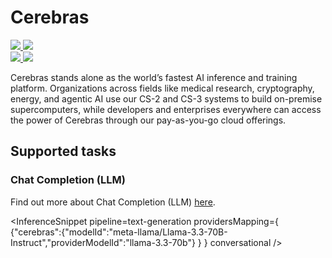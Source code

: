 <!---
WARNING

This markdown file has been generated from a script. Please do not edit it directly.

### Template

If you want to update the content related to cerebras's description, please edit the template file under `https://github.com/huggingface/hub-docs/tree/main/scripts/inference-providers/templates/providers/cerebras.handlebars`.

### Logos

If you want to update cerebras's logo, upload a file by opening a PR on https://huggingface.co/datasets/huggingface/documentation-images/tree/main/inference-providers/logos. Ping @wauplin and @celinah on the PR to let them know you uploaded a new logo.
Logos must be in .png format and be named `cerebras-light.png` and `cerebras-dark.png`. Visit https://huggingface.co/settings/theme to switch between light and dark mode and check that the logos are displayed correctly.

### Generation script

For more details, check out the `generate.ts` script: https://github.com/huggingface/hub-docs/blob/main/scripts/inference-providers/scripts/generate.ts.
--->

# Cerebras

<div class="flex justify-center">
    <a href="https://www.cerebras.ai/" target="_blank">
        <img class="block dark:hidden" src="https://huggingface.co/datasets/huggingface/documentation-images/resolve/main/inference-providers/logos/cerebras-light.png"/>
        <img class="hidden dark:block" src="https://huggingface.co/datasets/huggingface/documentation-images/resolve/main/inference-providers/logos/cerebras-dark.png"/>
    </a>
</div>

<div class="flex justify-center">
    <a href="https://huggingface.co/cerebras" target="_blank">
        <img class="block dark:hidden" src="https://huggingface.co/datasets/huggingface/badges/resolve/main/follow-us-on-hf-lg.svg"/>
        <img class="hidden dark:block" src="https://huggingface.co/datasets/huggingface/badges/resolve/main/follow-us-on-hf-lg-dark.svg"/>
    </a>
</div>

Cerebras stands alone as the world’s fastest AI inference and training platform. Organizations across fields like medical research, cryptography, energy, and agentic AI use our CS-2 and CS-3 systems to build on-premise supercomputers, while developers and enterprises everywhere can access the power of Cerebras through our pay-as-you-go cloud offerings.

## Supported tasks


### Chat Completion (LLM)

Find out more about Chat Completion (LLM) [here](../tasks/chat-completion).

<InferenceSnippet
    pipeline=text-generation
    providersMapping={ {"cerebras":{"modelId":"meta-llama/Llama-3.3-70B-Instruct","providerModelId":"llama-3.3-70b"} } }
conversational />

